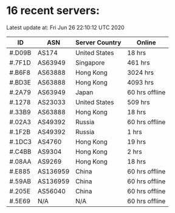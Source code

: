 # 16 recent servers:

Latest update at: Fri Jun 26 22:10:12 UTC 2020

| ID | ASN | Server Country | Online |
| -- | --- | -------------- | ------ |
| #.D09B | AS174 | United States | 18 hrs |
| #.7F1D | AS63949 | Singapore | 461 hrs |
| #.B6F8 | AS63888 | Hong Kong | 3024 hrs |
| #.BD3E | AS63888 | Hong Kong | 4093 hrs |
| #.2A79 | AS63949 | Japan | 60 hrs offline |
| #.1278 | AS23033 | United States | 509 hrs |
| #.33B9 | AS63888 | Hong Kong | 18 hrs |
| #.02A3 | AS49392 | Russia | 60 hrs offline |
| #.1F2B | AS49392 | Russia | 1 hrs |
| #.1DC3 | AS4760 | Hong Kong | 19 hrs |
| #.C4BB | AS9304 | Hong Kong | 2 hrs |
| #.08AA | AS9269 | Hong Kong | 18 hrs |
| #.E885 | AS136959 | China | 60 hrs offline |
| #.59AB | AS136959 | China | 60 hrs offline |
| #.205E | AS56040 | China | 60 hrs offline |
| #.5E69 | N/A | N/A | 60 hrs offline |


